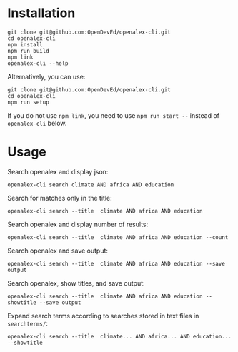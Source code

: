 # Installation

```
git clone git@github.com:OpenDevEd/openalex-cli.git
cd openalex-cli
npm install
npm run build
npm link
openalex-cli --help
```

Alternatively, you can use:

```
git clone git@github.com:OpenDevEd/openalex-cli.git
cd openalex-cli
npm run setup
```

If you do not use `npm link`, you need to use `npm run start --` instead of `openalex-cli` below.

# Usage

Search openalex and display json:

```
openalex-cli search climate AND africa AND education
```

Search for matches only in the title:

```
openalex-cli search --title  climate AND africa AND education
```

Search openalex and display number of results:

```
openalex-cli search --title  climate AND africa AND education --count
```

Search openalex and save output:

```
openalex-cli search --title  climate AND africa AND education --save output
```

Search openalex, show titles, and save output:

```
openalex-cli search --title  climate AND africa AND education --showtitle --save output
```

Expand search terms according to searches stored in text files in `searchterms/`:

```
openalex-cli search --title  climate... AND africa... AND education... --showtitle
```
